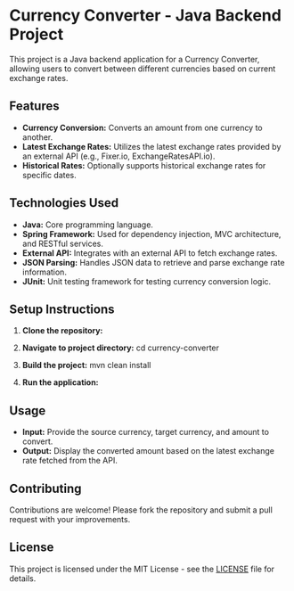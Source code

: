 # Currency Converter - Java Backend Project

This project is a Java backend application for a Currency Converter, allowing users to convert between different currencies based on current exchange rates.

## Features

- **Currency Conversion:** Converts an amount from one currency to another.
- **Latest Exchange Rates:** Utilizes the latest exchange rates provided by an external API (e.g., Fixer.io, ExchangeRatesAPI.io).
- **Historical Rates:** Optionally supports historical exchange rates for specific dates.

## Technologies Used

- **Java:** Core programming language.
- **Spring Framework:** Used for dependency injection, MVC architecture, and RESTful services.
- **External API:** Integrates with an external API to fetch exchange rates.
- **JSON Parsing:** Handles JSON data to retrieve and parse exchange rate information.
- **JUnit:** Unit testing framework for testing currency conversion logic.

## Setup Instructions

1. **Clone the repository:**


2. **Navigate to project directory:**
cd currency-converter


3. **Build the project:**
mvn clean install


4. **Run the application:**



## Usage

- **Input:** Provide the source currency, target currency, and amount to convert.
- **Output:** Display the converted amount based on the latest exchange rate fetched from the API.

## Contributing

Contributions are welcome! Please fork the repository and submit a pull request with your improvements.

## License

This project is licensed under the MIT License - see the [LICENSE](LICENSE) file for details.

